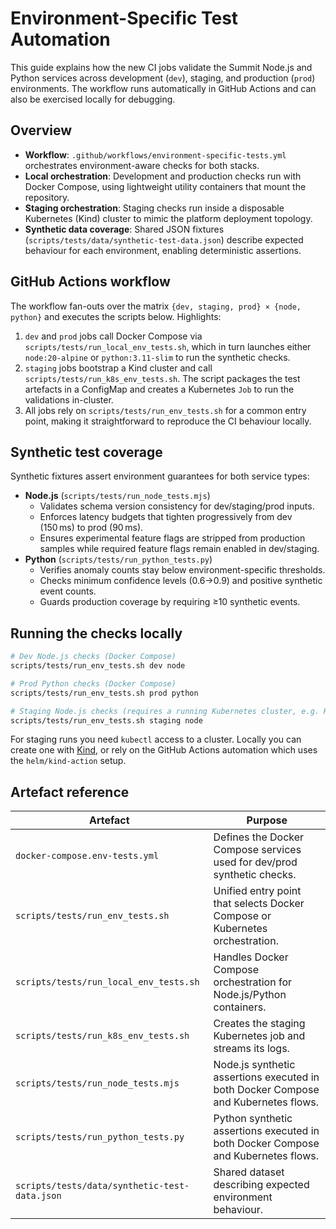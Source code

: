 # Environment-Specific Test Automation

This guide explains how the new CI jobs validate the Summit Node.js and Python services across development (`dev`), staging, and production (`prod`) environments. The workflow runs automatically in GitHub Actions and can also be exercised locally for debugging.

## Overview

- **Workflow**: `.github/workflows/environment-specific-tests.yml` orchestrates environment-aware checks for both stacks.
- **Local orchestration**: Development and production checks run with Docker Compose, using lightweight utility containers that mount the repository.
- **Staging orchestration**: Staging checks run inside a disposable Kubernetes (Kind) cluster to mimic the platform deployment topology.
- **Synthetic data coverage**: Shared JSON fixtures (`scripts/tests/data/synthetic-test-data.json`) describe expected behaviour for each environment, enabling deterministic assertions.

## GitHub Actions workflow

The workflow fan-outs over the matrix `{dev, staging, prod} × {node, python}` and executes the scripts below. Highlights:

1. `dev` and `prod` jobs call Docker Compose via `scripts/tests/run_local_env_tests.sh`, which in turn launches either `node:20-alpine` or `python:3.11-slim` to run the synthetic checks.
2. `staging` jobs bootstrap a Kind cluster and call `scripts/tests/run_k8s_env_tests.sh`. The script packages the test artefacts in a ConfigMap and creates a Kubernetes `Job` to run the validations in-cluster.
3. All jobs rely on `scripts/tests/run_env_tests.sh` for a common entry point, making it straightforward to reproduce the CI behaviour locally.

## Synthetic test coverage

Synthetic fixtures assert environment guarantees for both service types:

- **Node.js** (`scripts/tests/run_node_tests.mjs`)
  - Validates schema version consistency for dev/staging/prod inputs.
  - Enforces latency budgets that tighten progressively from dev (150 ms) to prod (90 ms).
  - Ensures experimental feature flags are stripped from production samples while required feature flags remain enabled in dev/staging.
- **Python** (`scripts/tests/run_python_tests.py`)
  - Verifies anomaly counts stay below environment-specific thresholds.
  - Checks minimum confidence levels (0.6→0.9) and positive synthetic event counts.
  - Guards production coverage by requiring ≥10 synthetic events.

## Running the checks locally

```bash
# Dev Node.js checks (Docker Compose)
scripts/tests/run_env_tests.sh dev node

# Prod Python checks (Docker Compose)
scripts/tests/run_env_tests.sh prod python

# Staging Node.js checks (requires a running Kubernetes cluster, e.g. Kind)
scripts/tests/run_env_tests.sh staging node
```

For staging runs you need `kubectl` access to a cluster. Locally you can create one with [Kind](https://kind.sigs.k8s.io/), or rely on the GitHub Actions automation which uses the `helm/kind-action` setup.

## Artefact reference

| Artefact | Purpose |
| --- | --- |
| `docker-compose.env-tests.yml` | Defines the Docker Compose services used for dev/prod synthetic checks. |
| `scripts/tests/run_env_tests.sh` | Unified entry point that selects Docker Compose or Kubernetes orchestration. |
| `scripts/tests/run_local_env_tests.sh` | Handles Docker Compose orchestration for Node.js/Python containers. |
| `scripts/tests/run_k8s_env_tests.sh` | Creates the staging Kubernetes job and streams its logs. |
| `scripts/tests/run_node_tests.mjs` | Node.js synthetic assertions executed in both Docker Compose and Kubernetes flows. |
| `scripts/tests/run_python_tests.py` | Python synthetic assertions executed in both Docker Compose and Kubernetes flows. |
| `scripts/tests/data/synthetic-test-data.json` | Shared dataset describing expected environment behaviour. |

